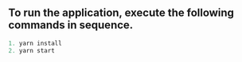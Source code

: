 ## To run the application, execute the following commands in sequence.

```Javascript
1. yarn install
2. yarn start
```
